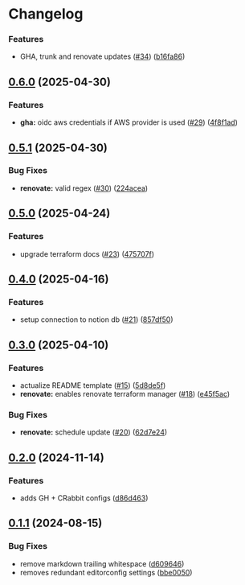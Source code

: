 # Changelog


### Features

* GHA, trunk and renovate updates ([#34](https://github.com/masterpointio/terraform-module-template/issues/34)) ([b16fa86](https://github.com/masterpointio/terraform-module-template/commit/b16fa86ea444eb1464c443324908b284a7842861))

## [0.6.0](https://github.com/masterpointio/terraform-module-template/compare/v0.5.1...v0.6.0) (2025-04-30)


### Features

* **gha:** oidc aws credentials if AWS provider is used ([#29](https://github.com/masterpointio/terraform-module-template/issues/29)) ([4f8f1ad](https://github.com/masterpointio/terraform-module-template/commit/4f8f1adec3274960a11ee7277296e88d662c8036))

## [0.5.1](https://github.com/masterpointio/terraform-module-template/compare/v0.5.0...v0.5.1) (2025-04-30)


### Bug Fixes

* **renovate:** valid regex ([#30](https://github.com/masterpointio/terraform-module-template/issues/30)) ([224acea](https://github.com/masterpointio/terraform-module-template/commit/224aceac5b841ab78c22ba42b7c3d74edae90b26))

## [0.5.0](https://github.com/masterpointio/terraform-module-template/compare/v0.4.0...v0.5.0) (2025-04-24)


### Features

* upgrade terraform docs ([#23](https://github.com/masterpointio/terraform-module-template/issues/23)) ([475707f](https://github.com/masterpointio/terraform-module-template/commit/475707f7d6eef8bde27bca632cba25a535010fdc))

## [0.4.0](https://github.com/masterpointio/terraform-module-template/compare/v0.3.0...v0.4.0) (2025-04-16)


### Features

* setup connection to notion db ([#21](https://github.com/masterpointio/terraform-module-template/issues/21)) ([857df50](https://github.com/masterpointio/terraform-module-template/commit/857df5042fbde3d3e9ffbfc964eae9f7a7927cb0))

## [0.3.0](https://github.com/masterpointio/terraform-module-template/compare/v0.2.0...v0.3.0) (2025-04-10)


### Features

* actualize README template ([#15](https://github.com/masterpointio/terraform-module-template/issues/15)) ([5d8de5f](https://github.com/masterpointio/terraform-module-template/commit/5d8de5fcf98b255ed65201b1ab2036ebf92ca138))
* **renovate:** enables renovate terraform manager ([#18](https://github.com/masterpointio/terraform-module-template/issues/18)) ([e45f5ac](https://github.com/masterpointio/terraform-module-template/commit/e45f5acf08195f45ac9d4fe23447c600230ba4b4))


### Bug Fixes

* **renovate:** schedule update ([#20](https://github.com/masterpointio/terraform-module-template/issues/20)) ([62d7e24](https://github.com/masterpointio/terraform-module-template/commit/62d7e24aa39312565c894525ef5c0ebb1053eb74))

## [0.2.0](https://github.com/masterpointio/terraform-module-template/compare/v0.1.1...v0.2.0) (2024-11-14)


### Features

* adds GH + CRabbit configs ([d86d463](https://github.com/masterpointio/terraform-module-template/commit/d86d463385d501db5465b02de13d60c925b5815d))

## [0.1.1](https://github.com/masterpointio/terraform-module-template/compare/0.1.0...v0.1.1) (2024-08-15)


### Bug Fixes

* remove markdown trailing whitespace ([d609646](https://github.com/masterpointio/terraform-module-template/commit/d6096463b916eb536603d4ca3b2f3315e3fec9f2))
* removes redundant editorconfig settings ([bbe0050](https://github.com/masterpointio/terraform-module-template/commit/bbe0050450cece8074f3d9ff5c3bd72ff01d8a1b))
